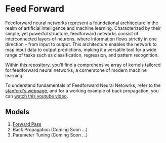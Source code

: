 # Feed Forward

Feedforward neural networks represent a foundational architecture in the realm of artificial intelligence and machine learning. Characterized by their simple, yet powerful structure, feedforward networks consist of interconnected layers of neurons, where information flows strictly in one direction – from input to output. This architecture enables the network to map input data to output predictions, making it a versatile tool for a wide range of tasks such as classification, regression, and pattern recognition.

Within this repository, you'll find a comprehensive array of kernels tailored for feedforward neural networks, a cornerstone of modern machine learning.

To understand fundamentals of Feedforward Neural Netowrks, refer to the [stanford's webpage](https://cs.stanford.edu/people/eroberts/courses/soco/projects/neural-networks/Architecture/feedforward.html), and for a working example of back propagation, you can [watch this youtube video](https://www.youtube.com/watch?v=khUVIZ3MON8).

## Models

1. [Forward Pass](https://github.com/nimaft97/OpenCLProjects/tree/main/neural-networks/feed-forward)
2. Back Propagation (Coming Soon ...)
3. Parameter Tuning (Coming Soon ...)